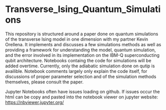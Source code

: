 # Transverse_Ising_Quantum_Simulations
This repository is structured around a paper done on quantum simulations of the transverse Ising model in one dimension with my partner
Kevin Orellena. It implements and discusses a few simulations methods as well as providing a framework for understanding the model, 
quantum simulation, and the error involved in its implementation on the IBM-Q superconducting qubit architecture. Notebooks containg the 
code for simulations will be added overtime. Currently, only the adiabatic simulation done on qutip is availible. Notebook comments largely 
only explain the code itself, for discussions of proper parameter selection and of the simulation methods themselves, please consult the paper.

Jupyter Notebooks often have issues loading on github. If issues occur the html can be copy and pasted into the notebook viewer on jupyter website: https://nbviewer.jupyter.org/
